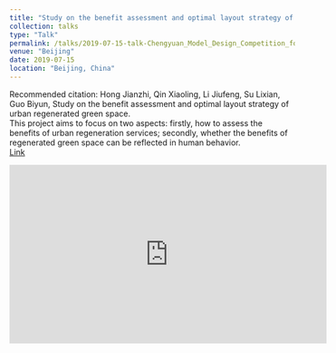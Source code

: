 ```yaml
---
title: "Study on the benefit assessment and optimal layout strategy of urban regenerated green space"
collection: talks
type: "Talk"
permalink: /talks/2019-07-15-talk-Chengyuan_Model_Design_Competition_for_Urban_Planning_and_Decision-making
venue: "Beijing"
date: 2019-07-15
location: "Beijing, China"
---
```


Recommended citation: Hong Jianzhi, Qin Xiaoling, Li Jiufeng, Su Lixian, Guo Biyun, Study on the benefit assessment and optimal layout strategy of urban regenerated green space. <br>
This project aims to focus on two aspects: firstly, how to assess the benefits of urban regeneration services; secondly, whether the benefits of regenerated green space can be reflected in human behavior.<br>
[Link](https://mp.weixin.qq.com/s?__biz=MzIyNzc1NjI5MQ==&mid=2247485030&idx=1&sn=59b71690267a211a379d7d84bb933109&chksm=e85d160adf2a9f1ce8adad1966dc31700d5dd03548eec619b9056c92692163553254e1b454fa&mpshare=1&scene=2&srcid=&from=timeline&ascene=2&devicetype=android-28&version=27000537&nettype=ctnet&abtest_cookie=BAABAAoACwASABMABAAjlx4AVpkeAMmZHgD4mR4AAAA%3D&lang=zh_CN&pass_ticket=bp%2BM4EoA4rGOVCjKACXoGd5w2jmpRJAseZcHOQwICrZLWqQFxDi3sCbHUjOMBYh2&wx_header=1)
<iframe width="560" height="315" src="https://mp.weixin.qq.com/s?__biz=MzIyNzc1NjI5MQ==&mid=2247485030&idx=1&sn=59b71690267a211a379d7d84bb933109&chksm=e85d160adf2a9f1ce8adad1966dc31700d5dd03548eec619b9056c92692163553254e1b454fa&mpshare=1&scene=2&srcid=&from=timeline&ascene=2&devicetype=android-28&version=27000537&nettype=ctnet&abtest_cookie=BAABAAoACwASABMABAAjlx4AVpkeAMmZHgD4mR4AAAA%3D&lang=zh_CN&pass_ticket=bp%2BM4EoA4rGOVCjKACXoGd5w2jmpRJAseZcHOQwICrZLWqQFxDi3sCbHUjOMBYh2&wx_header=1" frameborder="0" allow="accelerometer; autoplay; clipboard-write; encrypted-media; gyroscope; picture-in-picture" allowfullscreen></iframe>
